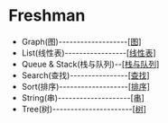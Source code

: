 # Freshman
 - Graph(图)-------------------[[图]](https://mp.csdn.net/console/article)
 - List(线性表)-----------------[[线性表]](https://mp.csdn.net/console/article)
 - Queue & Stack(栈与队列)--[[栈与队列]](https://mp.csdn.net/console/article)
 - Search(查找)----------------[[查找]](https://mp.csdn.net/console/article)
 - Sort(排序)-------------------[[排序]](https://mp.csdn.net/console/article)
 - String(串)--------------------[[串]](https://mp.csdn.net/console/article)
 - Tree(树)----------------------[[树]](https://mp.csdn.net/console/article)
